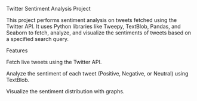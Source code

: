 Twitter Sentiment Analysis Project

This project performs sentiment analysis on tweets fetched using the Twitter API. It uses Python libraries like Tweepy, TextBlob, Pandas, and Seaborn to fetch, analyze, and visualize the sentiments of tweets based on a specified search query.

Features

Fetch live tweets using the Twitter API.

Analyze the sentiment of each tweet (Positive, Negative, or Neutral) using TextBlob.

Visualize the sentiment distribution with graphs.

